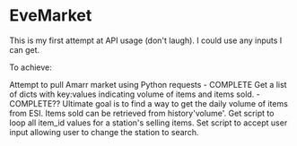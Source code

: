# EveMarket
This is my first attempt at API usage (don't laugh). I could use any inputs I can get.

To achieve:

Attempt to pull Amarr market using Python requests - COMPLETE
Get a list of dicts with key:values indicating volume of items and items sold. - COMPLETE??
Ultimate goal is to find a way to get the daily volume of items from ESI. Items sold can be retrieved from history\'volume'.
Get script to loop all item_id values for a station's selling items.
Set script to accept user input allowing user to change the station to search.
